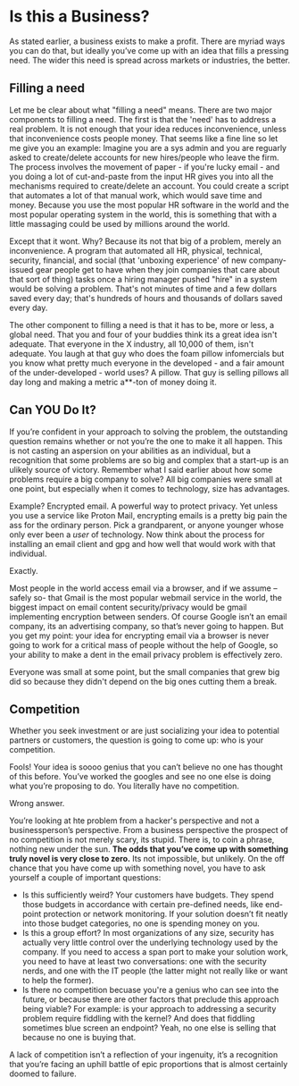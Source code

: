 # Is this a Business? 

As stated earlier, a business exists to make a profit. There are myriad ways you can do that, but ideally you’ve come up with an idea that fills a pressing need. The wider this need is spread across markets or industries, the better.  

## Filling a need

Let me be clear about what "filling a need" means. There are two major components to filling a need. The first is that the 'need' has to address a real problem. It is not enough that your idea reduces inconvenience, unless that inconvenience costs people money. That seems like a fine line so let me give you an example: Imagine you are a sys admin and you are reguarly asked to create/delete accounts for new hires/people who leave the firm. The process involves the movement of paper - if you're lucky email - and you doing a lot of cut-and-paste from the input HR gives you into all the mechanisms required to create/delete an account. You could create a script that automates a lot of that manual work, which would save time and money. Because you use the most popular HR software in the world and the most popular operating system in the world, this is something that with a little massaging could be used by millions around the world.

Except that it wont. Why? Because its not that big of a problem, merely an inconvenience. A program that automated all HR, physical, technical, security, financial, and social (that 'unboxing experience' of new company-issued gear people get to have when they join companies that care about that sort of thing) tasks once a hiring manager pushed "hire" in a system would be solving a problem. That's not minutes of time and a few dollars saved every day; that's hundreds of hours and thousands of dollars saved every day.

The other component to filling a need is that it has to be, more or less, a global need. That you and four of your buddies think its a great idea isn't adequate. That everyone in the X industry, all 10,000 of them, isn't adequate. You laugh at that guy who does the foam pillow infomercials but you know what pretty much everyone in the developed - and a fair amount of the under-developed - world uses? A pillow. That guy is selling pillows all day long and making a metric a**-ton of money doing it. 

## Can YOU Do It?

If you’re confident in your approach to solving the problem, the outstanding question remains whether or not you’re the one to make it all happen. This is not casting an aspersion on your abilities as an individual, but a recognition that some problems are so big and complex that a start-up is an ulikely source of victory. Remember what I said earlier about how some problems require a big company to solve? All big companies were small at one point, but especially when it comes to technology, size has advantages. 

Example? Encrypted email. A powerful way to protect privacy. Yet unless you use a service like Proton Mail, encrypting emails is a pretty big pain the ass for the ordinary person. Pick a grandparent, or anyone younger whose only ever been a *user* of technology. Now think about the process for installing an email client and gpg and how well that would work with that individual. 

Exactly. 

Most people in the world access email via a browser, and if we assume – safely so- that Gmail is the most popular webmail service in the world, the biggest impact on email content security/privacy would be gmail implementing encryption between senders. Of course Google isn’t an email company, its an advertising company, so that’s never going to happen. But you get my point: your idea for encrypting email via a browser is never going to work for a critical mass of people without the help of Google, so your ability to make a dent in the email privacy problem is effectively zero.

Everyone was small at some point, but the small companies that grew big did so because they didn't depend on the big ones cutting them a break.

## Competition

Whether you seek investment or are just socializing your idea to potential partners or customers, the question is going to come up: who is your competition.

Fools! Your idea is soooo genius that you can’t believe no one has thought of this before. You’ve worked the googles and see no one else is doing what you’re proposing to do. You literally have no competition.

Wrong answer.

You’re looking at hte problem from a hacker's perspective and not a businessperson’s perspective. From a business perspective the prospect of no competition is not merely scary, its stupid. There is, to coin a phrase, nothing new under the sun. **The odds that you’ve come up with something truly novel is very close to zero.** Its not impossible, but unlikely. On the off chance that you have come up with something novel, you have to ask yourself a couple of important questions:

* Is this sufficiently weird? Your customers have budgets. They spend those budgets in accordance with certain pre-defined needs, like end-point protection or network monitoring. If your solution doesn’t fit neatly into those budget categories, no one is spending money on you.
* Is this a group effort? In most organizations of any size, security has actually very little control over the underlying technology used by the company. If you need to access a span port to make your solution work, you need to have at least two conversations: one with the security nerds, and one with the IT people (the latter might not really like or want to help the former).
* Is there no competition becuase you're a genius who can see into the future, or because there are other factors that preclude this approach being viable? For example: is your approach to addressing a security problem require fiddling with the kernel? And does that fiddling sometimes blue screen an endpoint? Yeah, no one else is selling that because no one is buying that.

A lack of competition isn’t a reflection of your ingenuity, it’s a recognition that you’re facing an uphill battle of epic proportions that is almost certainly doomed to failure. 

